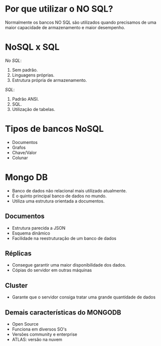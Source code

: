 # Por que utilizar o NO SQL?
Normalmente os bancos NO SQL são utilizados quando precisamos de uma maior capacidade de armazenamento e maior desempenho.

# NoSQL x SQL

*No SQL*: 
1. Sem padrão.
2. Linguagens próprias.
3. Estrutura própria de armazenamento.

*SQL*:
1. Padrão ANSI.
2. SQL.
3. Utilização de tabelas.

# Tipos de bancos NoSQL
* Documentos
* Grafos
* Chave/Valor
* Colunar

# Mongo DB
* Banco de dados não relacional mais utilizado atualmente.
* É o quinto principal banco de dados no mundo.
* Utiliza uma estrutura orientada a documentos.

## Documentos
* Estrutura parecida a JSON
* Esquema dinâmico
* Facilidade na reestruturação de um banco de dados

## Réplicas
* Consegue garantir uma maior disponibilidade dos dados.
* Cópias do servidor em outras máquinas

## Cluster
* Garante que o servidor consiga tratar uma grande quantidade de dados

## Demais características do MONGODB
* Open Source
* Funciona em diversos SO's
* Versões community e enterprise
* ATLAS: versão na nuvem

